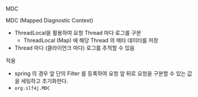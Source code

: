 MDC

MDC (Mapped Diagnostic Context)
- ThreadLocal을 활용하여 요청 Thread 마다 로그를 구분
  - ThreadLocal (Map) 에 해당 Thread 의 메타 데이터를 저장
- Thread 마다 (클라이언크 마다) 로그를 추적할 수 있음

적용
- spring 의 경우 앞 단의 Filter 를 등록하여 요청 앞 뒤로 요청을 구분할 수 있는 값을 세팅하고 초기화한다.
- `org.slf4j.MDC`
